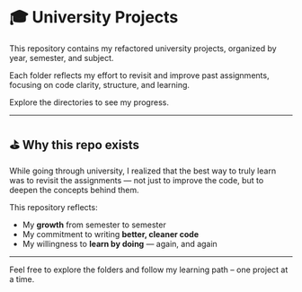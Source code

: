 # 🎓 University Projects

This repository contains my refactored university projects, organized by year, semester, and subject.

Each folder reflects my effort to revisit and improve past assignments, focusing on code clarity, structure, and learning.

Explore the directories to see my progress.

---

## ⛳️ Why this repo exists

While going through university, I realized that the best way to truly learn was to revisit the assignments — not just to improve the code, but to deepen the concepts behind them.

This repository reflects:
- My **growth** from semester to semester
- My commitment to writing **better, cleaner code**
- My willingness to **learn by doing** — again, and again

---

Feel free to explore the folders and follow my learning path – one project at a time.
